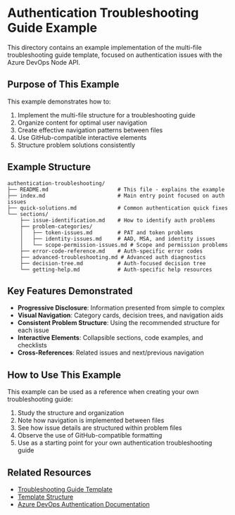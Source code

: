 # Authentication Troubleshooting Guide Example

This directory contains an example implementation of the multi-file troubleshooting guide template, focused on authentication issues with the Azure DevOps Node API.

## Purpose of This Example

This example demonstrates how to:

1. Implement the multi-file structure for a troubleshooting guide
2. Organize content for optimal user navigation
3. Create effective navigation patterns between files
4. Use GitHub-compatible interactive elements
5. Structure problem solutions consistently

## Example Structure

```
authentication-troubleshooting/
├── README.md                      # This file - explains the example
├── index.md                       # Main entry point focused on auth issues
├── quick-solutions.md             # Common authentication quick fixes
└── sections/
    ├── issue-identification.md    # How to identify auth problems
    ├── problem-categories/
    │   ├── token-issues.md        # PAT and token problems
    │   ├── identity-issues.md     # AAD, MSA, and identity issues
    │   └── scope-permission-issues.md # Scope and permission problems
    ├── error-code-reference.md    # Auth-specific error codes
    ├── advanced-troubleshooting.md # Advanced auth diagnostics
    ├── decision-tree.md           # Auth-focused decision tree
    └── getting-help.md            # Auth-specific help resources
```

## Key Features Demonstrated

- **Progressive Disclosure**: Information presented from simple to complex
- **Visual Navigation**: Category cards, decision trees, and navigation aids
- **Consistent Problem Structure**: Using the recommended structure for each issue
- **Interactive Elements**: Collapsible sections, code examples, and checklists
- **Cross-References**: Related issues and next/previous navigation

## How to Use This Example

This example can be used as a reference when creating your own troubleshooting guide:

1. Study the structure and organization
2. Note how navigation is implemented between files
3. See how issue details are structured within problem files
4. Observe the use of GitHub-compatible formatting
5. Use as a starting point for your own authentication troubleshooting guide

## Related Resources

- [Troubleshooting Guide Template](../../README.md)
- [Template Structure](../../README.md#directory-structure)
- [Azure DevOps Authentication Documentation](https://learn.microsoft.com/en-us/azure/devops/organizations/accounts/use-personal-access-tokens-to-authenticate) 